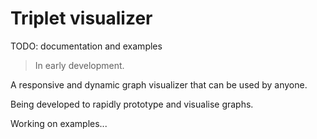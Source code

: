 # Triplet visualizer

TODO: documentation and examples

> In early development.

A responsive and dynamic graph visualizer that can be used by anyone.

Being developed to rapidly prototype and visualise graphs.

Working on examples...

